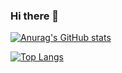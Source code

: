### Hi there 👋

<!--
**thiere18/thiere18** is a ✨ _special_ ✨ repository because its `README.md` (this file) appears on your GitHub profile.

Here are some ideas to get you started:

- 🔭 I’m currently working on ...
- 🌱 I’m currently learning ...
- 👯 I’m looking to collaborate on ...
- 🤔 I’m looking for help with ...
- 💬 Ask me about ...
- 📫 How to reach me: ...
- 😄 Pronouns: ...
- ⚡ Fun fact: ...
-->
[![Anurag's GitHub stats](https://github-readme-stats.vercel.app/api?username=thiere18)](https://github.com/anuraghazra/github-readme-stats)

[![Top Langs](https://github-readme-stats.vercel.app/api/top-langs/?username=thiere18)](https://github.com/anuraghazra/github-readme-stats)

